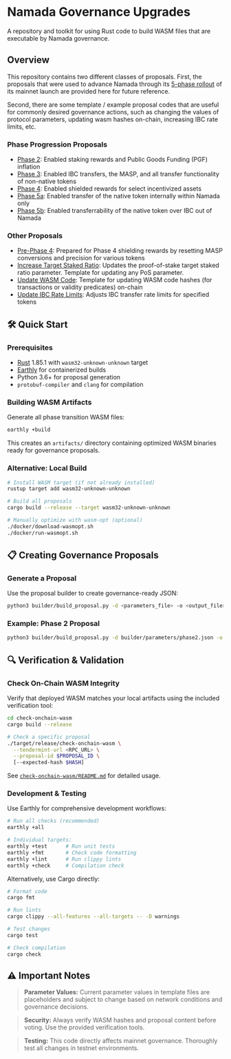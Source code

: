 # Namada Governance Upgrades

A repository and toolkit for using Rust code to build WASM files that are executable by Namada governance. 

## Overview

This repository contains two different classes of proposals. First, the proposals that were used to advance Namada through its [5-phase rollout](https://namada.net/mainnet-launch) of its mainnet launch are provided here for future reference.

Second, there are some template / example proposal codes that are useful for commonly desired governance actions, such as changing the values of protocol parameters, updating wasm hashes on-chain, increasing IBC rate limits, etc.

### Phase Progression Proposals

- [Phase 2](./phase2/): Enabled staking rewards and Public Goods Funding (PGF) inflation
- [Phase 3](./phase3/): Enabled IBC transfers, the MASP, and all transfer functionality of non-native tokens
- [Phase 4](./phase4/): Enabled shielded rewards for select incentivized assets
- [Phase 5a](./phase5a/): Enabled transfer of the native token internally within Namada only
- [Phase 5b](./phase5b/): Enabled transferrability of the native token over IBC out of Namada

### Other Proposals

- [Pre-Phase 4](./pre-phase4/): Prepared for Phase 4 shielding rewards by resetting MASP conversions and precision for various tokens
- [Increase Target Staked Ratio](./increase_target_staked_ratio/): Updates the proof-of-stake target staked ratio parameter. Template for updating any PoS parameter.
- [Update WASM Code](./update-wasm/): Template for updating WASM code hashes (for transactions or validity predicates) on-chain
- [Update IBC Rate Limits](./update_ibc_rate_limits/): Adjusts IBC transfer rate limits for specified tokens


## 🛠️ Quick Start

### Prerequisites

- [Rust](https://rustup.rs/) 1.85.1 with `wasm32-unknown-unknown` target
- [Earthly](https://earthly.dev/get-earthly) for containerized builds
- Python 3.6+ for proposal generation
- `protobuf-compiler` and `clang` for compilation

### Building WASM Artifacts

Generate all phase transition WASM files:

```bash
earthly +build
```

This creates an `artifacts/` directory containing optimized WASM binaries ready for governance proposals.

### Alternative: Local Build

```bash
# Install WASM target (if not already installed)
rustup target add wasm32-unknown-unknown

# Build all proposals
cargo build --release --target wasm32-unknown-unknown

# Manually optimize with wasm-opt (optional)
./docker/download-wasmopt.sh
./docker/run-wasmopt.sh
```

## 📋 Creating Governance Proposals

### Generate a Proposal

Use the proposal builder to create governance-ready JSON:

```bash
python3 builder/build_proposal.py -d <parameters_file> -o <output_file>
```

### Example: Phase 2 Proposal

```bash
python3 builder/build_proposal.py -d builder/parameters/phase2.json -o phase2_proposal.json
```

## 🔍 Verification & Validation

### Check On-Chain WASM Integrity

Verify that deployed WASM matches your local artifacts using the included verification tool:

```bash
cd check-onchain-wasm
cargo build --release

# Check a specific proposal
./target/release/check-onchain-wasm \
  --tendermint-url <RPC_URL> \
  --proposal-id $PROPOSAL_ID \
  [--expected-hash $HASH]
```

See [`check-onchain-wasm/README.md`](./check-onchain-wasm/README.md) for detailed usage.

### Development & Testing

Use Earthly for comprehensive development workflows:

```bash
# Run all checks (recommended)
earthly +all

# Individual targets:
earthly +test      # Run unit tests
earthly +fmt       # Check code formatting  
earthly +lint      # Run clippy lints
earthly +check     # Compilation check
```

Alternatively, use Cargo directly:

```bash
# Format code
cargo fmt

# Run lints  
cargo clippy --all-features --all-targets -- -D warnings

# Test changes
cargo test

# Check compilation
cargo check
```
## ⚠️ Important Notes

> **Parameter Values:** Current parameter values in template files are placeholders and subject to change based on network conditions and governance decisions.

> **Security:** Always verify WASM hashes and proposal content before voting. Use the provided verification tools.

> **Testing:** This code directly affects mainnet governance. Thoroughly test all changes in testnet environments.